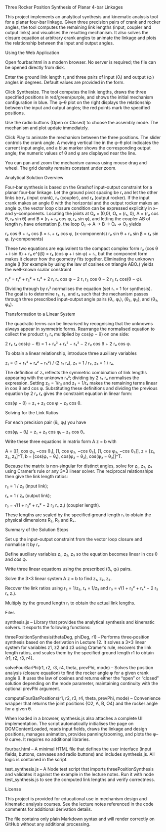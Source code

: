 Three Rocker Position Synthesis of Planar 4-bar Linkages

This project implements an analytical synthesis and kinematic analysis tool for a planar four‑bar linkage. Given three precision pairs of crank and rocker angles, the tool computes the remaining link lengths (input, coupler and output links) and visualises the resulting mechanism. It also solves the
closure equation at arbitrary crank angles to animate the linkage and plots the relationship between the input and output angles.

Using the Web Application

Open fourbar.html in a modern browser. No server is required; the file can be opened directly from disk.

Enter the ground link length r₁ and three pairs of input (θᵢ) and output (φᵢ) angles in degrees. Default values are provided in the form.

Click Synthesize. The tool computes the link lengths, draws the
three specified positions in red/green/purple, and shows the initial mechanism configuration in blue. The φ–θ plot on the right displays the relationship between the input and output angles; the red points mark the specified positions.

Use the radio buttons (Open or Closed) to choose the assembly
mode. The mechanism and plot update immediately.

Click Play to animate the mechanism between the three positions. The slider controls the crank angle. A moving vertical line in the φ–θ plot indicates the current input angle, and a blue marker shows the corresponding output angle; the numeric values of θ and φ are displayed near the line.

You can pan and zoom the mechanism canvas using mouse drag and wheel. The grid density remains constant under zoom.

Analytical Solution Overview

Four‑bar synthesis is based on the Grashof input–output constraint for a planar four‑bar linkage. Let the ground pivot spacing be r₁ and let the other links be r₂ (input crank), r₃ (coupler), and r₄ (output rocker). If the input crank makes an angle θ with the horizontal and the output rocker makes an angle φ, the vector loop closure condition can be expressed explicitly in x– and y–components. Locating the joints at O₂ = (0,0), O₄ = (r₁, 0), A = (r₂ cos θ, r₂ sin θ)
and B = (r₁ + r₄ cos φ, r₄ sin φ), and letting the coupler AB of length r₃ have orientation β, the loop O₂ → A → B → O₄ → O₂ yields

r₂ cos θ + r₃ cos β = r₁ + r₄ cos φ,    (x‑components)
r₂ sin θ + r₃ sin β = r₄ sin φ.         (y‑components)


These two equations are equivalent to the compact complex form
r₂ (cos θ + i sin θ) + r₃ e^{iβ} = r₄ (cos φ + i sin φ) + r₁, but the component form makes it clearer how the geometry fits together. Eliminating the unknown angle β (for example by using the law of cosines on triangle ABO₄) yields the well‑known scalar constraint

r₃² = r₁² + r₂² + r₄² + 2 r₁ r₄ cos φ − 2 r₁ r₂ cos θ − 2 r₂ r₄ cos(θ − φ).

Dividing through by r₁² normalises the equation (set r₁ = 1 for
synthesis). The goal is to determine r₂, r₃, and r₄ such that
the mechanism passes through three prescribed input–output angle pairs
(θ₁, φ₁), (θ₂, φ₂), and (θ₃, φ₃).

Transformation to a Linear System

The quadratic terms can be linearised by recognising that the unknowns always appear in symmetric forms. Rearrange the normalised equation to collect the product r₂ r₄ multiplied by cos(φ − θ) on one side:

2 r₂ r₄ cos(φ − θ) = 1 + r₂² + r₄² − r₃² − 2 r₂ cos θ + 2 r₄ cos φ.

To obtain a linear relationship, introduce three auxiliary variables

z₁ = (1 + r₂² + r₄² − r₃²) / (2 r₂ r₄),
z₂ = 1 / r₂,
z₃ = 1 / r₄.

The definition of z₁ reflects the symmetric combination of link lengths appearing with the unknown r₃²; dividing by 2 r₂ r₄ normalises the expression. Setting z₂ = 1/r₂ and z₃ = 1/r₄ makes the remaining terms linear in cos θ and cos φ. Substituting these definitions and dividing the previous equation by 2 r₂ r₄ gives the constraint equation in linear form:

cos(φ − θ) = z₁ + z₂ cos φ − z₃ cos θ.

Solving for the Link Ratios

For each precision pair (θᵢ, φᵢ) you have

cos(φᵢ − θᵢ) = z₁ + z₂ cos φᵢ − z₃ cos θᵢ.


Write these three equations in matrix form A z = b with

A = [[1, cos φ₁, −cos θ₁],
     [1, cos φ₂, −cos θ₂],
     [1, cos φ₃, −cos θ₃]],
z = [z₁, z₂, z₃]^T,
b = [cos(φ₁ − θ₁), cos(φ₂ − θ₂), cos(φ₃ − θ₃)]^T.


Because the matrix is non‑singular for distinct angles, solve for z₁, z₂, z₃ using Cramer’s rule or any 3×3 linear solver. The reciprocal relationships then give the link length ratios:

r₂ = 1 / z₂ (input link);

r₄ = 1 / z₃ (output link);

r₃ = √(1 + r₂² + r₄² − 2 r₂ r₄ z₁) (coupler length).

These lengths are scaled by the specified ground length r₁ to obtain the physical dimensions R₂, R₃ and R₄.

Summary of the Solution Steps

Set up the input–output constraint from the vector loop closure
and normalise it by r₁.

Define auxiliary variables z₁, z₂, z₃ so the equation becomes
linear in cos θ and cos φ.

Write three linear equations using the prescribed (θᵢ, φᵢ) pairs.

Solve the 3×3 linear system A z = b to find z₁, z₂, z₃.

Recover the link ratios using r₂ = 1/z₂, r₄ = 1/z₃ and
r₃ = √(1 + r₂² + r₄² − 2 r₂ r₄ z₁).

Multiply by the ground length r₁ to obtain the actual link
lengths.

Files

synthesis.js – Library that provides the analytical synthesis and kinematic solvers. It exports the following functions:

threePositionSynthesis(thetaDeg, phiDeg, r1) – Performs three‑position synthesis based on the derivation in Lecture 12. It solves a 3×3 linear system for variables z1, z2 and z3 using Cramer’s rule, recovers the link length ratios, and scales them by the specified ground length r1 to obtain {r1, r2, r3, r4}.

solveFourBarPhi(r1, r2, r3, r4, theta, prevPhi, mode) – Solves the position analysis (closure equation) to find the rocker angle φ for a given crank angle θ. It uses the law of cosines and returns either the “open” or “closed” solution depending on the mode parameter, maintaining continuity with the optional prevPhi argument.

computeFourBarPositions(r1, r2, r3, r4, theta, prevPhi, mode) –
Convenience wrapper that returns the joint positions {O2, A, B, O4} and the rocker angle for a given θ.

When loaded in a browser, synthesis.js also attaches a complete UI implementation. The script automatically initialises the page on DOMContentLoaded, reads input fields, draws the linkage and design positions, manages animation, provides panning/zooming, and plots the φ–θ curve. It requires no additional libraries.

fourbar.html – A minimal HTML file that defines the user interface (input fields, buttons, canvases and radio buttons) and includes synthesis.js. All logic is contained in the script.

test_synthesis.js – A Node test script that imports
threePositionSynthesis and validates it against the example in the lecture notes. Run it with node test_synthesis.js to see the computed link lengths and verify correctness.


License

This project is provided for educational use in mechanism design and kinematic analysis courses. See the lecture notes referenced in the code comments for additional derivation details.

The file contains only plain Markdown syntax and will render correctly on GitHub without any additional processing.

